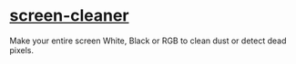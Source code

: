 # [screen-cleaner](https://dudushy.github.io/screen-cleaner/)
Make your entire screen White, Black or RGB to clean dust or detect dead pixels.

